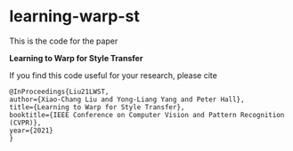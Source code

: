 # learning-warp-st

This is the code for the paper

**Learning to Warp for Style Transfer**

If you find this code useful for your research, please cite

```
@InProceedings{Liu21LWST, 
author={Xiao-Chang Liu and Yong-Liang Yang and Peter Hall},
title={Learning to Warp for Style Transfer},
booktitle={IEEE Conference on Computer Vision and Pattern Recognition (CVPR)},
year={2021}
}
```
